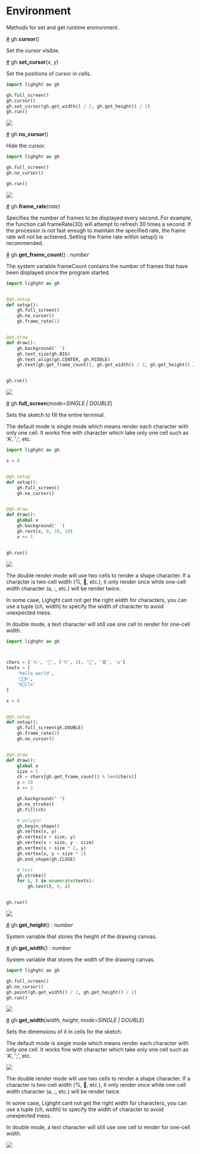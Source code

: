 # Environment

Methods for set and get runtime environment.

<a name="cursor" href="#cursor">#</a> gh.**cursor**()

Set the cursor visible.

<a name="set_cursor" href="#set_cursor">#</a> gh.**set_cursor**(*x*, *y*)

Set the positions of cursor in cells.

```py
import lighght as gh

gh.full_screen()
gh.cursor()
gh.set_cursor(gh.get_width() / 2, gh.get_height() / 2)
gh.run()
```

<img src="https://raw.githubusercontent.com/charming-art/public-files/master/test_cursor.png" />

<a name="no_cursor" href="#no_cursor">#</a> gh.**no_cursor**()

Hide the cursor.

```py
import lighght as gh

gh.full_screen()
gh.no_cursor()

gh.run()
```

<img src="https://raw.githubusercontent.com/charming-art/public-files/master/test_no_cursor.png" />

<a name="frame_rate" href="#frame_rate">#</a> gh.**frame_rate**(*rate*)

Specifies the number of frames to be displayed every second. For example, the function call frameRate(30) will attempt to refresh 30 times a second. If the processor is not fast enough to maintain the specified rate, the frame rate will not be achieved. Setting the frame rate within setup() is recommended.

<a name="get_frame_count" href="#get_frame_count">#</a> gh.**get_frame_count**() : *number*

The system variable frameCount contains the number of frames that have been displayed since the program started.

```py
import lighght as gh


@gh.setup
def setup():
    gh.full_screen()
    gh.no_cursor()
    gh.frame_rate(1)


@gh.draw
def draw():
    gh.background(' ')
    gh.text_size(gh.BIG)
    gh.text_align(gh.CENTER, gh.MIDDLE)
    gh.text(gh.get_frame_count(), gh.get_width() / 2, gh.get_height() / 2)


gh.run()

```

<img src="https://raw.githubusercontent.com/charming-art/public-files/master/test_frame_rate.gif" />

<a name="full_screen" href="#full_screen">#</a> gh.**full_screen**(*mode=SINGLE | DOUBLE*)

Sets the sketch to fill the entire terminal.

The default mode is single mode which means render each character with only one cell. It works fine with character which take only one cell such as 'A', ';', etc.

```py
import lighght as gh

x = 0


@gh.setup
def setup():
    gh.full_screen()
    gh.no_cursor()


@gh.draw
def draw():
    global x
    gh.background(' ')
    gh.rect(x, 0, 10, 10)
    x += 1


gh.run()
```

<img src="https://raw.githubusercontent.com/charming-art/public-files/master/test_full_screen_single.gif" />

The double render mode will use two cells to render a shape character. If a character is two-cell width (💘, 🌈, etc.), it only render once while one-cell width character (a, ;, etc.) will be render twice.

In some case, Lighght cant not get the right width for characters, you can use a tuple (ch, width) to specify the width of character to avoid unexpected mess.

In double mode, a text character will still use one cell to render for one-cell width.

```py
import lighght as gh



chars = ['💘', '🌈', ('⏰', 2), '🧚', '爱', 'a']
texts = [
    'hello world',
    '🚀🚀h',
    'h🚀llo'
]

x = 0


@gh.setup
def setup():
    gh.full_screen(gh.DOUBLE)
    gh.frame_rate(2)
    gh.no_cursor()


@gh.draw
def draw():
    global x
    size = 5
    ch = chars[gh.get_frame_count() % len(chars)]
    y = 10
    x += 2

    gh.background(" ")
    gh.no_stroke()
    gh.fill(ch)

    # polygon
    gh.begin_shape()
    gh.vertex(x, y)
    gh.vertex(x + size, y)
    gh.vertex(x + size, y - size)
    gh.vertex(x + size * 2, y)
    gh.vertex(x, y + size * 2)
    gh.end_shape(gh.CLOSE)

    # text
    gh.stroke()
    for i, t in enumerate(texts):
        gh.text(t, 0, i)


gh.run()
```

<img src="https://raw.githubusercontent.com/charming-art/public-files/master/test_full_screen_double.gif" />

<a name="get_height" href="#get_height">#</a> gh.**get_height**() : *number*

System variable that stores the height of the drawing canvas.

<a name="get_width" href="#get_width">#</a> gh.**get_width**() : *number*

System variable that stores the width of the drawing canvas.

```py
import lighght as gh

gh.full_screen()
gh.no_cursor()
gh.point(gh.get_width() / 2, gh.get_height() / 2)
gh.run()
```

<img src="https://raw.githubusercontent.com/charming-art/public-files/master/test_dimensions.png" />

<a name="size" href="#size">#</a> gh.**get_width**(*width*, *height*, *mode=SINGLE | DOUBLE*)

Sets the dimensions of it in cells for the sketch.

The default mode is single mode which means render each character with only one cell. It works fine with character which take only one cell such as 'A', ';', etc.

<img src="https://raw.githubusercontent.com/charming-art/public-files/master/test_size_single.gif" />

The double render mode will use two cells to render a shape character. If a character is two-cell width (💘, 🌈, etc.), it only render once while one-cell width character (a, ;, etc.) will be render twice.

In some case, Lighght cant not get the right width for characters, you can use a tuple (ch, width) to specify the width of character to avoid unexpected mess.

In double mode, a text character will still use one cell to render for one-cell width.

<img src="https://raw.githubusercontent.com/charming-art/public-files/master/test_size_double.gif" />
